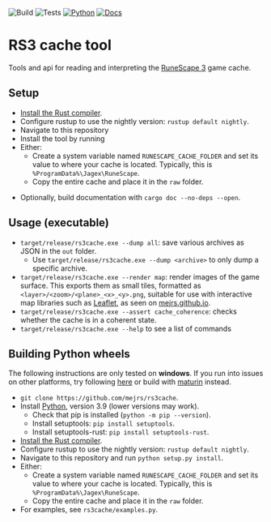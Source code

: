![Build](https://github.com/mejrs/rs3-cache/workflows/Build/badge.svg)
![Tests](https://github.com/mejrs/rs3-cache/workflows/Tests/badge.svg)
[![Python](https://github.com/mejrs/rs3-cache/workflows/Python/badge.svg)](https://mejrs.github.io/doc/rs3cache/ffi/python/index.html "Python instructions")
[![Docs](https://github.com/mejrs/rs3-cache/workflows/Docs/badge.svg)](https://mejrs.github.io/doc/rs3cache/index.html "Documentation")

# RS3 cache tool

Tools and api for reading and interpreting the [RuneScape 3](https://www.runescape.com/community "RuneScape") game cache.

## Setup

- [Install the Rust compiler](https://doc.rust-lang.org/stable/book/ch01-01-installation.html "Installation - The Rust Programming Language").
- Configure rustup to use the nightly version: `rustup default nightly`.
- Navigate to this repository
- Install the tool by running 
- Either:
    - Create a system variable named `RUNESCAPE_CACHE_FOLDER` and set its value to where your cache is located.
    Typically, this is `%ProgramData%\Jagex\RuneScape`.
    - Copy the entire cache and place it in the `raw` folder.

* Optionally, build documentation with `cargo doc --no-deps --open`.

## Usage (executable)
- `target/release/rs3cache.exe --dump all`: save various archives as JSON in the `out` folder.
    - Use `target/release/rs3cache.exe --dump <archive>` to only dump a specific archive.
- `target/release/rs3cache.exe --render map`: render images of the game surface.
This exports them as small tiles, formatted as `<layer>/<zoom>/<plane>_<x>_<y>.png`, suitable for use with interactive map libraries such as [Leaflet](https://leafletjs.com/ "Leaflet - a JavaScript library for interactive maps"), as seen on [mejrs.github.io](https://mejrs.github.io/ "Mej's Map").
- `target/release/rs3cache.exe --assert cache_coherence`: checks whether the cache is in a coherent state.
- `target/release/rs3cache.exe --help` to see a list of commands

## Building Python wheels

The following instructions are only tested on **windows**. If you run into issues on other platforms, try following [here](https://github.com/PyO3/setuptools-rust#binary-wheels-on-linux "setuptools-rust") or build with [maturin](https://pypi.org/project/maturin/ "maturin") instead.

- `git clone https://github.com/mejrs/rs3cache`.
- Install [Python](https://www.python.org/downloads/ "Download Python"), version 3.9 (lower versions may work).
    - Check that pip is installed (`python -m pip --version`).
    - Install setuptools: `pip install setuptools`.
    - Install setuptools-rust: `pip install setuptools-rust`.
- [Install the Rust compiler](https://doc.rust-lang.org/stable/book/ch01-01-installation.html "Installation - The Rust Programming Language").
- Configure rustup to use the nightly version: `rustup default nightly`.
- Navigate to this repository and run `python setup.py install`.
- Either:
    - Create a system variable named `RUNESCAPE_CACHE_FOLDER` and set its value to where your cache is located.
      Typically, this is `%ProgramData%\Jagex\RuneScape`.
    - Copy the entire cache and place it in the `raw` folder.
- For examples, see `rs3cache/examples.py`.